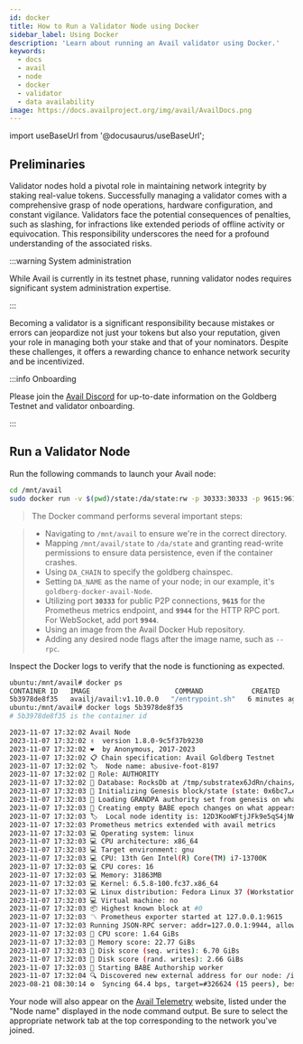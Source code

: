 ```yaml
---
id: docker
title: How to Run a Validator Node using Docker
sidebar_label: Using Docker
description: 'Learn about running an Avail validator using Docker.'
keywords:
  - docs
  - avail
  - node
  - docker
  - validator
  - data availability
image: https://docs.availproject.org/img/avail/AvailDocs.png
---
```


import useBaseUrl from '@docusaurus/useBaseUrl';

## Preliminaries

Validator nodes hold a pivotal role in maintaining network integrity by staking real-value tokens. Successfully managing a validator comes with a comprehensive grasp of node operations, hardware configuration, and constant vigilance. Validators face the potential consequences of penalties, such as slashing, for infractions like extended periods of offline activity or equivocation. This responsibility underscores the need for a profound understanding of the associated risks.

:::warning System administration

While Avail is currently in its testnet phase, running validator nodes requires significant system administration expertise.

:::

Becoming a validator is a significant responsibility because mistakes or errors can jeopardize not just your tokens but also your reputation, given your role in managing both your stake and that of your nominators. Despite these challenges, it offers a rewarding chance to enhance network security and be incentivized.

:::info Onboarding

Please join the [<ins>Avail Discord</ins>](https://discord.com/invite/y6fHnxZQX8) for up-to-date information on the Goldberg Testnet and
validator onboarding.

:::

## Run a Validator Node

Run the following commands to launch your Avail node:

```bash
cd /mnt/avail
sudo docker run -v $(pwd)/state:/da/state:rw -p 30333:30333 -p 9615:9615 -p 9944:9944 -d --restart unless-stopped availj/avail:v1.10.0.0 --chain goldberg --validator --name "MyAweasomeInContainerAvailAnode" -d /da/state
```

> The Docker command performs several important steps:

> - Navigating to `/mnt/avail` to ensure we're in the correct directory.
> - Mapping `/mnt/avail/state` to `/da/state` and granting read-write permissions to ensure data persistence, even if the container crashes.
> - Using `DA_CHAIN` to specify the goldberg chainspec.
> - Setting `DA_NAME` as the name of your node; in our example, it's `goldberg-docker-avail-Node`.
> - Utilizing port **`30333`** for public P2P connections, **`9615`** for the Prometheus metrics endpoint, and **`9944`** for the HTTP RPC port. For WebSocket, add port **`9944`**.
> - Using an image from the Avail Docker Hub repository.
> - Adding any desired node flags after the image name, such as `--rpc`.

Inspect the Docker logs to verify that the node is functioning as expected.

```bash
ubuntu:/mnt/avail# docker ps
CONTAINER ID   IMAGE                     COMMAND            CREATED         STATUS         PORTS                                                                                                            NAMES
5b3978de8f35   availj/avail:v1.10.0.0   "/entrypoint.sh"   6 minutes ago   Up 6 minutes   0.0.0.0:9615->9615/tcp, :::9615->9615/tcp, 0.0.0.0:9944->9944/tcp, 0.0.0.0:30333->30333/tcp, :::9944->9944/tcp   relaxed_wilson
ubuntu:/mnt/avail# docker logs 5b3978de8f35
# 5b3978de8f35 is the container id
```

```bash
2023-11-07 17:32:02 Avail Node
2023-11-07 17:32:02 ✌️  version 1.8.0-9c5f37b9230
2023-11-07 17:32:02 ❤️  by Anonymous, 2017-2023
2023-11-07 17:32:02 📋 Chain specification: Avail Goldberg Testnet
2023-11-07 17:32:02 🏷  Node name: abusive-foot-8197
2023-11-07 17:32:02 👤 Role: AUTHORITY
2023-11-07 17:32:02 💾 Database: RocksDb at /tmp/substratex6JdRn/chains/avail_goldberg_testnet/db/full
2023-11-07 17:32:03 🔨 Initializing Genesis block/state (state: 0x6bc7…ec83, header-hash: 0x6f09…a7ae)
2023-11-07 17:32:03 👴 Loading GRANDPA authority set from genesis on what appears to be first startup.
2023-11-07 17:32:03 👶 Creating empty BABE epoch changes on what appears to be first startup.
2023-11-07 17:32:03 🏷  Local node identity is: 12D3KooWFtjJFk9e5qS4jNWTPSUhTcpSLzeY25P3MeAhzDg6PHwd
2023-11-07 17:32:03 Prometheus metrics extended with avail metrics
2023-11-07 17:32:03 💻 Operating system: linux
2023-11-07 17:32:03 💻 CPU architecture: x86_64
2023-11-07 17:32:03 💻 Target environment: gnu
2023-11-07 17:32:03 💻 CPU: 13th Gen Intel(R) Core(TM) i7-13700K
2023-11-07 17:32:03 💻 CPU cores: 16
2023-11-07 17:32:03 💻 Memory: 31863MB
2023-11-07 17:32:03 💻 Kernel: 6.5.8-100.fc37.x86_64
2023-11-07 17:32:03 💻 Linux distribution: Fedora Linux 37 (Workstation Edition)
2023-11-07 17:32:03 💻 Virtual machine: no
2023-11-07 17:32:03 📦 Highest known block at #0
2023-11-07 17:32:03 〽️ Prometheus exporter started at 127.0.0.1:9615
2023-11-07 17:32:03 Running JSON-RPC server: addr=127.0.0.1:9944, allowed origins=["http://localhost:*", "http://127.0.0.1:*", "https://localhost:*", "https://127.0.0.1:*", "https://polkadot.js.org"]
2023-11-07 17:32:03 🏁 CPU score: 1.64 GiBs
2023-11-07 17:32:03 🏁 Memory score: 22.77 GiBs
2023-11-07 17:32:03 🏁 Disk score (seq. writes): 6.70 GiBs
2023-11-07 17:32:03 🏁 Disk score (rand. writes): 2.66 GiBs
2023-11-07 17:32:03 👶 Starting BABE Authorship worker
2023-11-07 17:32:04 🔍 Discovered new external address for our node: /ip4/176.61.156.176/tcp/30333/p2p/12D3KooWFtjJFk9e5qS4jNWTPSUhTcpSLzeY25P3MeAhzDg6PHwd
2023-08-21 08:30:14 ⚙️  Syncing 64.4 bps, target=#326624 (15 peers), best: #9728 (0xb4fe…e318), finalized #9317 (0x37b6…28ff), ⬇ 40.2kiB/s ⬆ 1.8kiB/s
```

Your node will also appear on the [Avail Telemetry](http://telemetry.avail.tools/)
website, listed under the "Node name" displayed in the node command output. Be sure
to select the appropriate network tab at the top corresponding to the network you've
joined.
